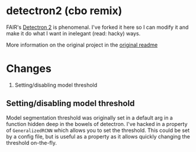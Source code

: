 # detectron2 (cbo remix)

FAIR's [Detectron 2](https://github.com/facebookresearch/detectron2) is phenomenal. I've forked it here so I can modify it and make it do what I want in inelegant (read: hacky) ways.

More information on the original project in the [original readme](README_OLD.md)

# Changes

1. Setting/disabling model threshold

## Setting/disabling model threshold

Model segmentation threshold was originally set in a default arg in a function hidden deep in the bowels of detectron. I've hacked in a property of `GeneralizedRCNN` which allows you to set the threshold. This could be set by a config file, but is useful as a property as it allows quickly changing the threshold on-the-fly.